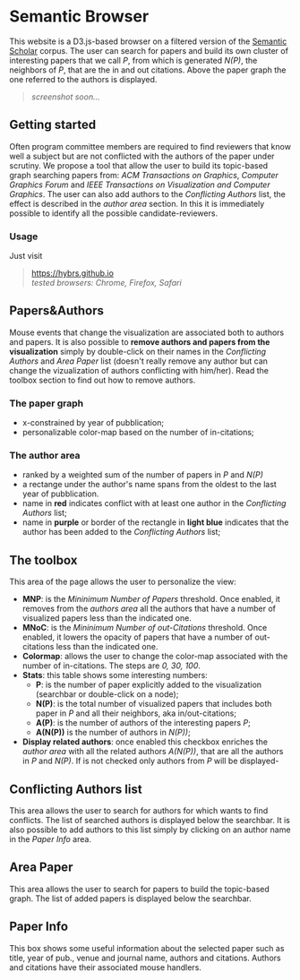 # Semantic Browser
This website is a D3.js-based browser on a filtered version of the <a href="http://labs.semanticscholar.org/corpus/">Semantic
Scholar</a> corpus. The user can search for papers and build its own cluster of interesting papers that we call *P*, from which is 
generated *N(P)*, the neighbors of *P*, that are the in and out citations. Above the paper graph the one referred 
to the authors is displayed.
> *screenshot soon...*

## Getting started
Often program committee members are required to find reviewers that know well a subject but are not conflicted with the 
authors of the paper under scrutiny. We propose a tool that allow the user to build its topic-based graph searching papers from: 
*ACM Transactions on Graphics*, *Computer Graphics Forum* and *IEEE Transactions on Visualization and Computer Graphics*.
The user can also add authors to the *Conflicting Authors* list, the effect is described in the *author area* section.
In this it is immediately possible to identify all the possible candidate-reviewers.

### Usage
Just visit
> https://hybrs.github.io <br>
> *tested browsers: Chrome, Firefox, Safari* 


## Papers&Authors 
Mouse events that change the visualization are associated both to authors and papers. It is also possible to **remove authors and papers from the visualization** simply by double-click on their names in the *Conflicting Authors* and *Area Paper* list (doesn't really remove any author but can change the vizualization of authors conflicting with him/her). Read the toolbox section to find out
how to remove authors.

### The paper graph
* x-constrained by year of pubblication;
* personalizable color-map based on the number of in-citations;

### The author area
* ranked by a weighted sum of the number of papers in *P* and *N(P)*
* a rectange under the author's name spans from the oldest to the last year of pubblication.
* name in **red** indicates conflict with at least one author in the *Conflicting Authors* list;
* name in **purple** or border of the rectangle in **light blue** indicates that the author has been added to the *Conflicting Authors* list;

## The toolbox
This area of the page allows the user to personalize the view:
* **MNP**: is the *Mininimum Number of Papers* threshold. Once enabled, it removes from the *authors area* all the authors that have a number of visualized papers less than the indicated one.
* **MNoC**: is the *Mininimum Number of out-Citations* threshold. Once enabled, it lowers the opacity of papers that have a number of out-citations less than the indicated one.
* **Colormap**: allows the user to change the color-map associated with the number of in-citations. The steps are *0, 30, 100*.
* **Stats**: this table shows some interesting numbers:
  - **P**: is the number of paper explicitly added to the visualization (searchbar or double-click on a node);
  - **N(P)**: is the total number of visualized papers that includes both paper in *P* and all their neighbors, aka in/out-citations;
  - **A(P)**: is the number of authors of the interesting papers *P*;
  - **A(N(P))** is the number of authors in *N(P))*;
* **Display related authors**: once enabled this checkbox enriches the *author area* with all the related authors *A(N(P))*, that are all the authors in *P* and *N(P)*. If is not checked only authors from *P* will be displayed-

## Conflicting Authors list
This area allows the user to search for authors for which wants to find conflicts. The list of searched authors is displayed below the searchbar. It is also possible to add authors to this list simply by clicking on an author name in the *Paper Info* area.

## Area Paper
This area allows the user to search for papers to build the topic-based graph. The list of added papers is displayed below the searchbar.

## Paper Info
This box shows some useful information about the selected paper such as title, year of pub., venue and journal name, authors and citations. Authors and citations have their associated mouse handlers.
